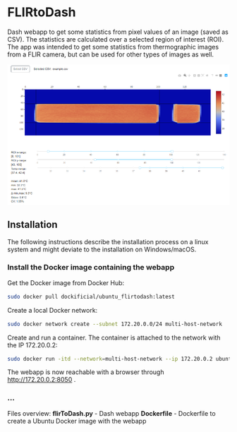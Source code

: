 # FLIRtoDash
Dash webapp to get some statistics from pixel values of an image (saved as CSV). The statistics are calculated over a selected region of interest (ROI). The app was intended to get some statistics from thermographic images from a FLIR camera, but can be used for other types of images as well.

![FLIRtoDash screenshot](https://github.com/gitificial/FLIRtoDash/blob/master/screenshot.png)


## Installation
The following instructions describe the installation process on a linux system and might deviate to the installation on Windows/macOS.

### Install the Docker image containing the webapp
Get the Docker image from Docker Hub:
```bash
sudo docker pull dockificial/ubuntu_flirtodash:latest
```
Create a local Docker network:
```bash
sudo docker network create --subnet 172.20.0.0/24 multi-host-network
```
Create and run a container. The container is attached to the network with the IP 172.20.0.2:
```bash
sudo docker run -itd --network=multi-host-network --ip 172.20.0.2 ubuntu_image
```
The webapp is now reachable with a browser through http://172.20.0.2:8050 .

### ...

Files overview:
**flirToDash.py** - Dash webapp
**Dockerfile** - Dockerfile to create a Ubuntu Docker image with the webapp


